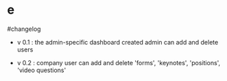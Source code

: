 # e


#changelog

- v 0.1 :
the admin-specific dashboard created
admin can add and delete users

- v 0.2 :
company user can add and delete 'forms', 'keynotes', 'positions', 'video questions'
